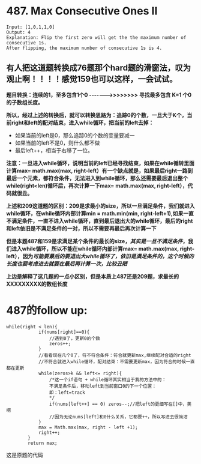 # 487. Max Consecutive Ones II
```
Input: [1,0,1,1,0]
Output: 4
Explanation: Flip the first zero will get the the maximum number of consecutive 1s.
After flipping, the maximum number of consecutive 1s is 4.
```

## 有人把这道题转换成76题那个hard题的滑窗法，叹为观止啊！！！！感觉159也可以这样，一会试试。

**题目转换：连续的1，至多包含1个0 ------->>>>>>>> 寻找最多包含 K=1 个0的子数组长度。**

**所以，经过上述的转换后，就可以转换思路为：追踪0的个数，一旦大于K个，当前right和left的配对结束，进入while循环，把当前的left去掉：**
* 如果当前的left是0，那么追踪0的个数的变量要减一
* 如果当前的left不是0，则什么都不做
* 最后left++，相当于右移了一位。

**注意：一旦进入while循环，说明当前的left已经寻找结束，如果在while循转里面计算max= math.max(max, right-left）有一个缺点就是，如果最后right一路到最后一个元素，都符合条件，无法进入到while循环，那么还需要最后退出整个while(right<len)循环后，再次计算一下max= math.max(max, right-left），代码就很丑。**

**上述和209这道题的区别：209是求最小的size，所以一旦满足条件，我们就进入while循环，在while循环内部计算min = math.min(min, right-left+1),如果一直不满足条件，一直不进入while循环，直到最后退出大的while循环，最后的right和left依旧是不满足条件的一对，所以不需要再最后再次计算一下**

**但是本题487和159是求满足某个条件的最长的size，*其实是一旦不满足条件*，我们进入while循环，所以不能在while循环内部计算max= math.max(max, right-left），因为*可能要最后的要退出大while循环了，依旧是满足条件的，这个时候的长度也要考虑进去就要在最后再计算一次，比较丑陋***

**上边是解释了这几题的一点小区别，但是本质上487还是209题，求最长的XXXXXXXXX的数组长度**

# 487的follow up:
```
while(right < len){
            if(nums[right]==0){
                //遇到0了，更新0的个数
                zeros++;
            }
            //看看现在几个0了，符不符合条件：符合就更新max,继续配对合适的right
            //不符合就进入while循环，配对结束：不需要更新max，因为符合的时候一直都在更新
            while(zeros>k && left<= right){
                /*这一个if语句 + while循环其实相当于我的方法中的：
                不满足条件后，移动left到当前窗口0的下一个位置：
                即：left=track
                */
                if(nums[left++] == 0) zeros--;//把left的更细写在[]中，美啊
                //因为无论nums[left]和0什么关系，它都要++，所以写进去很简洁
            }
            max = Math.max(max, right - left +1);
            right++;   
        }
        return max;
```
这是原题的代码
